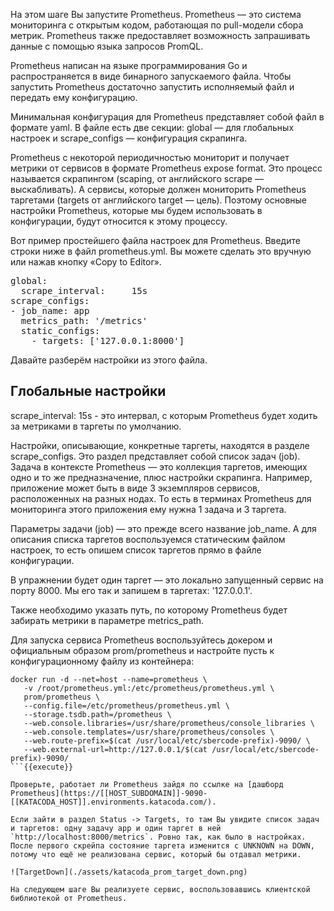 На этом шаге Вы запустите Prometheus. Prometheus — это система мониторинга с открытым кодом, работающая по pull-модели сбора метрик. Prometheus также предоставляет возможность запрашивать данные с помощью языка запросов PromQL.

Prometheus написан на языке программирования Go и распространяется в виде бинарного запускаемого файла. Чтобы запустить Prometheus достаточно запустить исполняемый файл и передать ему конфигурацию.

Минимальная конфигурация для Prometheus представляет собой файл в формате yaml. В файле есть две секции: global — для глобальных настроек и scrape_configs — конфигурация скрапинга.

Prometheus с некоторой периодичностью мониторит и получает метрики от сервисов в формате Prometheus expose format. Это процесс называется скрапингом (scaping, от английского scrape — выскабливать). А сервисы, которые должен мониторить Prometheus таргетами (targets от английского target — цель). Поэтому основные настройки Prometheus, которые мы будем использовать в конфигурации, будут относится к этому процессу.

Вот пример простейшего файла настроек для Prometheus. Введите строки ниже в файл prometheus.yml. Вы можете сделать это вручную или нажав кнопку «Copy to Editor».

<pre class="file" data-filename="prometheus.yml" data-target="replace">
global:
  scrape_interval:     15s
scrape_configs:
- job_name: app
  metrics_path: '/metrics'
  static_configs:
    - targets: ['127.0.0.1:8000']
</pre>

Давайте разберём настройки из этого файла.

## Глобальные настройки 

scrape_interval: 15s - это интервал, с которым Prometheus будет ходить за метриками в таргеты по умолчанию. 

Настройки, описывающие, конкретные таргеты, находятся в разделе scrape_configs. Это раздел представляет собой список задач (job). Задача в контексте Prometheus — это коллекция таргетов, имеющих одно и то же предназначение, плюс настройки скрапинга. Например, приложение может быть в виде 3 экземпляров сервисов, расположенных на разных нодах. То есть в терминах Prometheus для мониторинга этого приложения ему нужна 1 задача и 3 таргета.

Параметры задачи (job) — это прежде всего название job_name. А для описания списка таргетов воспользуемся статическим файлом настроек, то есть опишем список таргетов прямо в файле конфигурации.

В упражнении будет один таргет — это локально запущенный сервис на порту 8000. Мы его так и запишем в таргетах: '127.0.0.1'.

Также необходимо указать путь, по которому Prometheus будет забирать метрики в параметре metrics_path.

Для запуска сервиса Prometheus воспользуйтесь докером и официальным образом prom/prometheus и настройте пусть к конфигурационному файлу из контейнера:

```
docker run -d --net=host --name=prometheus \
   -v /root/prometheus.yml:/etc/prometheus/prometheus.yml \
   prom/prometheus \
   --config.file=/etc/prometheus/prometheus.yml \
   --storage.tsdb.path=/prometheus \
   --web.console.libraries=/usr/share/prometheus/console_libraries \
   --web.console.templates=/usr/share/prometheus/consoles \
   --web.route-prefix=$(cat /usr/local/etc/sbercode-prefix)-9090/ \
   --web.external-url=http://127.0.0.1/$(cat /usr/local/etc/sbercode-prefix)-9090/
```{{execute}}

Проверьте, работает ли Prometheus зайдя по ссылке на [дашборд Prometheus](https://[[HOST_SUBDOMAIN]]-9090-[[KATACODA_HOST]].environments.katacoda.com/).

Если зайти в раздел Status -> Targets, то там Вы увидите список задач и таргетов: одну задачу app и один таргет в ней `http://localhost:8000/metrics`. Ровно так, как было в настройках. После первого скрейпа состояние таргета изменится с UNKNOWN на DOWN, потому что ещё не реализована сервис, который бы отдавал метрики.

![TargetDown](./assets/katacoda_prom_target_down.png)

На следующем шаге Вы реализуете сервис, воспользовавшись клиентской библиотекой от Prometheus.
